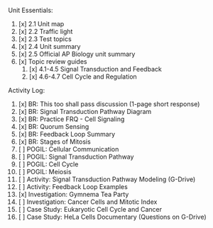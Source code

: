 Unit Essentials:

1. [x] 2.1 Unit map
2. [x] 2.2 Traffic light
3. [x] 2.3 Test topics
4. [x] 2.4 Unit summary
5. [x] 2.5 Official AP Biology unit summary
6. [x] Topic review guides
	1. [x] 4.1-4.5 Signal Transduction and Feedback
	2. [x] 4.6-4.7 Cell Cycle and Regulation

Activity Log:

1. [x] BR: This too shall pass discussion (1-page short response)
2. [x] BR: Signal Transduction Pathway Diagram
3. [x] BR: Practice FRQ - Cell Signaling
4. [x] BR: Quorum Sensing
5. [x] BR: Feedback Loop Summary
6. [x] BR: Stages of Mitosis
7. [ ] POGIL: Cellular Communication
8. [ ] POGIL: Signal Transduction Pathway
9. [ ] POGIL: Cell Cycle
10. [ ] POGIL: Meiosis
11. [ ] Activity: Signal Transduction Pathway Modeling (G-Drive)
12. [ ] Activity: Feedback Loop Examples
13. [x] Investigation: Gymnema Tea Party
14. [ ] Investigation: Cancer Cells and Mitotic Index
15. [ ] Case Study: Eukaryotic Cell Cycle and Cancer
16. [ ] Case Study: HeLa Cells Documentary (Questions on G-Drive)
